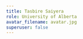 ```yaml
---
title: Tasbire Saiyera
role: University of Alberta
avatar_filename: avatar.jpg
superuser: false
---
```


